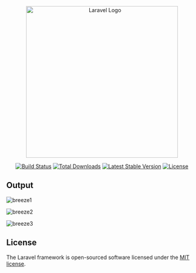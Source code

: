 <p align="center"><a href="https://laravel.com" target="_blank"><img src="https://raw.githubusercontent.com/laravel/art/master/logo-lockup/5%20SVG/2%20CMYK/1%20Full%20Color/laravel-logolockup-cmyk-red.svg" width="400" alt="Laravel Logo"></a></p>

<p align="center">
<a href="https://travis-ci.org/laravel/framework"><img src="https://travis-ci.org/laravel/framework.svg" alt="Build Status"></a>
<a href="https://packagist.org/packages/laravel/framework"><img src="https://img.shields.io/packagist/dt/laravel/framework" alt="Total Downloads"></a>
<a href="https://packagist.org/packages/laravel/framework"><img src="https://img.shields.io/packagist/v/laravel/framework" alt="Latest Stable Version"></a>
<a href="https://packagist.org/packages/laravel/framework"><img src="https://img.shields.io/packagist/l/laravel/framework" alt="License"></a>
</p>

## Output

![breeze1](https://user-images.githubusercontent.com/80118217/188687360-f2f41e2b-3568-4d29-b273-efe471dac821.JPG)


![breeze2](https://user-images.githubusercontent.com/80118217/188687392-3d1bc1bc-fea8-459e-85f8-92c6ac84ac8d.JPG)


![breeze3](https://user-images.githubusercontent.com/80118217/188687465-8852620a-971d-43e5-8d59-a05955b5205b.JPG)

## License

The Laravel framework is open-sourced software licensed under the [MIT license](https://opensource.org/licenses/MIT).
